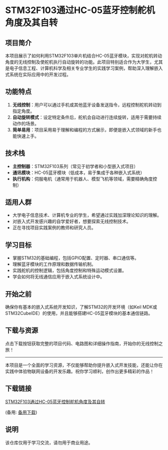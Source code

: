 # STM32F103通过HC-05蓝牙控制舵机角度及其自转

## 项目简介

本项目展示了如何利用STM32F103单片机结合HC-05蓝牙模块，实现对舵机转动角度的无线控制及使舵机执行自动旋转的功能。此项目特别适合作为大学生，尤其是电子信息工程、计算机科学及相关专业学生的实践学习案例，帮助深入理解嵌入式系统在实际应用中的开发过程。

## 功能特点

1. **无线控制**：用户可以通过手机或其他蓝牙设备发送指令，远程控制舵机转动到指定角度。
2. **自动旋转模式**：设定特定条件后，舵机会自动进行连续旋转，适用于需要持续动作的场景。
3. **简单易用**：项目采用易于理解和编程的方式展示，即便是嵌入式领域的新手也能快速上手。

## 技术栈

- **主控制器**：STM32F103系列（常见于初学者和小型嵌入式项目）
- **通讯模块**：HC-05蓝牙模块（低成本，易于集成于各种嵌入式系统）
- **执行机构**：伺服电机（通常用于机器人、模型飞机等领域，需要精确角度控制）

## 适用人群

- 大学电子信息技术、计算机专业的学生，希望通过实践加深理论知识的理解。
- 对嵌入式开发感兴趣的自学爱好者，想要探索无线控制技术。
- 正在寻找项目实践案例的教师和研究人员。

## 学习目标

- 掌握STM32的基础编程，包括GPIO配置、定时器、串口通信等。
- 理解蓝牙模块的工作原理和数据传输机制。
- 实践舵机的控制逻辑，包括角度控制和特殊运动模式设置。
- 学会如何将无线通信应用于嵌入式系统设计中。

## 开始之前

确保你有基本的嵌入式系统开发知识，了解STM32的开发环境（如Keil MDK或STM32CubeIDE）的使用，并且能够搭建HC-05蓝牙模块的基本通信链路。

## 下载与资源

点击下载按钮获取完整的项目代码、电路图和详细操作指南，开始你的无线控制之旅！

---

本项目是一个全面的学习资源，不仅能够帮助你提升嵌入式开发技能，还能让你在实践中体验物联网设备的开发乐趣。祝你学习顺利，创作出更多精彩的作品！

## 下载链接
[STM32F103通过HC-05蓝牙控制舵机角度及其自转](https://pan.quark.cn/s/34011cc3ab55) 

(备用: [备用下载](https://pan.baidu.com/s/1aH8f2M5J5FaEsYfEPOej0w?pwd=1234))

## 说明

该仓库仅用于学习交流，请勿用于商业用途。
